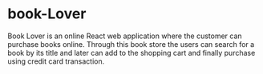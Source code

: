 # book-Lover
Book Lover is an online React web application where the customer can purchase books online. Through this book store the users can search for a book by its title and later can add to the shopping cart and finally purchase using credit card transaction.
